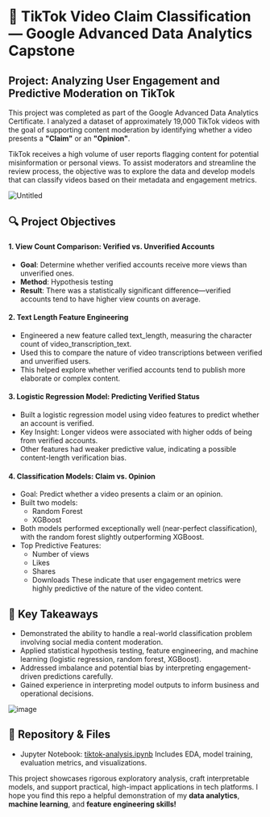 # 🎯 TikTok Video Claim Classification — Google Advanced Data Analytics Capstone
## Project: Analyzing User Engagement and Predictive Moderation on TikTok

This project was completed as part of the Google Advanced Data Analytics Certificate. I analyzed a dataset of approximately 19,000 TikTok videos with the goal of supporting content moderation by identifying whether a video presents a **"Claim"** or an **"Opinion"**.

TikTok receives a high volume of user reports flagging content for potential misinformation or personal views. To assist moderators and streamline the review process, the objective was to explore the data and develop models that can classify videos based on their metadata and engagement metrics.

![Untitled](https://github.com/RoniF-pixel/Projects/assets/121540731/070ae4ab-61d3-4132-be21-7fd8a9d6088f)

## 🔍 Project Objectives
#### 1. View Count Comparison: Verified vs. Unverified Accounts
- **Goal**: Determine whether verified accounts receive more views than unverified ones.
- **Method**: Hypothesis testing
- **Result**: There was a statistically significant difference—verified accounts tend to have higher view counts on average.

#### 2. Text Length Feature Engineering
- Engineered a new feature called text_length, measuring the character count of video_transcription_text.
- Used this to compare the nature of video transcriptions between verified and unverified users.
- This helped explore whether verified accounts tend to publish more elaborate or complex content.

#### 3. Logistic Regression Model: Predicting Verified Status
- Built a logistic regression model using video features to predict whether an account is verified.
- Key Insight: Longer videos were associated with higher odds of being from verified accounts.
- Other features had weaker predictive value, indicating a possible content-length verification bias.

#### 4. Classification Models: Claim vs. Opinion
- Goal: Predict whether a video presents a claim or an opinion.
- Built two models:
    - Random Forest
    - XGBoost
- Both models performed exceptionally well (near-perfect classification), with the random forest slightly outperforming XGBoost.
- Top Predictive Features:
    - Number of views
    - Likes
    - Shares
    - Downloads
      These indicate that user engagement metrics were highly predictive of the nature of the video content.

## 🧠 Key Takeaways
- Demonstrated the ability to handle a real-world classification problem involving social media content moderation.
- Applied statistical hypothesis testing, feature engineering, and machine learning (logistic regression, random forest, XGBoost).
- Addressed imbalance and potential bias by interpreting engagement-driven predictions carefully.
- Gained experience in interpreting model outputs to inform business and operational decisions.

![image](https://github.com/RoniF-pixel/Projects/assets/121540731/fedccf58-6eb0-491b-871d-3c4ba9e9bd99)

## 📂 Repository & Files
- Jupyter Notebook: [tiktok-analysis.ipynb](https://github.com/RoniF-pixel/Python-Projects/blob/main/TikTok/Tik%20Tok.ipynb)
Includes EDA, model training, evaluation metrics, and visualizations.

This project showcases rigorous exploratory analysis, craft interpretable models, and support practical, high-impact applications in tech platforms. I hope you find this repo a helpful demonstration of my **data analytics**, **machine learning**, and **feature engineering skills!**
